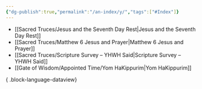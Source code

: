 ```yaml
---
{"dg-publish":true,"permalink":"/an-index/y/","tags":["#Index"]}
---
```



- [[Sacred Truces/Jesus and the Seventh Day Rest\|Jesus and the Seventh Day Rest]]
- [[Sacred Truces/Matthew 6 Jesus and Prayer\|Matthew 6 Jesus and Prayer]]
- [[Sacred Truces/Scripture Survey – YHWH Said\|Scripture Survey – YHWH Said]]
- [[Gate of Wisdom/Appointed Time/Yom HaKippurim\|Yom HaKippurim]]

{ .block-language-dataview}